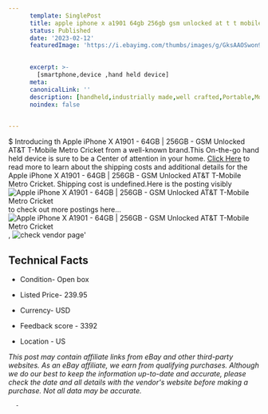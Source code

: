 ```yaml
---
      template: SinglePost
      title: apple iphone x a1901 64gb 256gb gsm unlocked at t t mobile metro cricket
      status: Published
      date: '2023-02-12'
      featuredImage: 'https://i.ebayimg.com/thumbs/images/g/GksAAOSwon9jwKs4/s-l225.jpg'
       

      excerpt: >-
        [smartphone,device ,hand held device]
      meta:
      canonicalLink: ''
      description: [handheld,industrially made,well crafted,Portable,Mobile,Compact,Convenient,Lightweight,Maneuverable,Man-portable,Miniature,Carriable,Hand-held,Light,Holdable,Transportable,Mobile device,Pocket-sized,On-the-go,Wireless,Cordless,Compact size,Convenient size, smartphone,device ,hand held device]
      noindex: false
      

---
```

$
      Introducing th Apple iPhone X A1901 - 64GB | 256GB - GSM Unlocked AT&T T-Mobile Metro Cricket from a well-known brand.This On-the-go hand held device is sure to be a Center of attention  in your home. [Click Here](https://www.ebay.com/itm/275621347165?hash=item402c4fff5d%3Ag%3AGksAAOSwon9jwKs4&amdata=enc%3AAQAHAAAA4NxU7dceJ0E%2BEWBbjsV1QZy%2BKhXNVUHYdULlmq98EWTw58NmU8tbXXU04S3NpgS0qS2%2FEf4zI4vJg3Nozxvy1oRcwgBVH9m3UDxte2Z%2FTI5M1QdeFGujEhfPVCTYJcO%2BC4L7xTXh4ZI%2FQB4ryzEHpvLWkFy5BEVDQs5byS7cSQAOjNP4uZMQm3ef67p%2BGa6vH%2BUZIY%2BqGi1MnYFUHyYRlM2q3Bp8PuWqYbtppftuYRxgNBowSKMVXMlCF%2F3vr92n32juxQbX%2Bjexu4UotGU7KuoXzB%2FvPAmbwdxe90I%2BgA%2FX&mkevt=1&mkcid=1&mkrid=711-53200-19255-0&campid=%253CePNCampaignId%253E&customid=%253CreferenceId%253E&toolid=10049) to read more to learn about the shipping costs and additional details for the Apple iPhone X A1901 - 64GB | 256GB - GSM Unlocked AT&T T-Mobile Metro Cricket. Shipping cost is undefined.Here is the posting visibly ![Apple iPhone X A1901 - 64GB | 256GB - GSM Unlocked AT&T T-Mobile Metro Cricket](https://i.ebayimg.com/thumbs/images/g/GksAAOSwon9jwKs4/s-l225.jpg) to check out more postings here... ![Apple iPhone X A1901 - 64GB | 256GB - GSM Unlocked AT&T T-Mobile Metro Cricket](https://i.ebayimg.com/images/g/GksAAOSwon9jwKs4/s-l960.jpg), ![check vendor page](https://origin-galleryplus.ebayimg.com/ws/web/275621347165_2_0_1/225x225.jpg)'

      

 ## Technical Facts 



     
      

 - Condition- Open box 


      

 - Listed Price- 239.95 


      

 - Currency- USD 


      

 - Feedback score - 3392 


      

 - Location - US 


      
      

 *_This post may contain affiliate links from eBay and other third-party websites. As an eBay affiliate, we earn from qualifying purchases. Although we do our best to keep the information up-to-date and accurate, please check the date and all details with the vendor's website before making a purchase. Not all data may be accurate._*




      -

